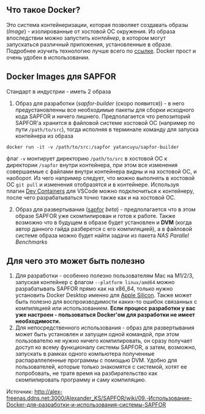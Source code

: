 ## Что такое Docker?

Это система контейнеризации, которая позволяет создавать образы (_Image_) - изолированные от хостовой ОС окружения. Из образа впоследствии можно запустить _контейнер_, в котором могут запускаться различный приложения, установленные в образе. Подробнее изучить технологию лучше всего по [ссылке](https://docs.docker.com/get-started/). Docker прост и очень удобен в использовании.

## Docker Images для SAPFOR

Стандарт в индустрии - иметь 2 образа

1. Образ для разработки (_sapfor-builder_ (скоро появится)) - в него предустановленны все необходимые пакеты для сборки исходного кода SAPFOR и ничего лишнего. Предполагается что репозиторий SAPFOR'a хранится в файловой системе хостовой ОС (например по пути `/path/to/src`), тогда исполняя в терминале команду для запуска контейнера из образа

`docker run -it -v /path/to/src:/sapfor yatancuyu/sapfor-builder`

флаг `-v` монтирует директорию `/path/to/src` в хостовой ОС к директории `/sapfor` внутри контейнера, при этом все изменения совершаемые с файлами внутри контейнера видны и на хостовой ОС, и наоборот. Из чего например следует, что можно выполнять в хостовой ОС `git pull` и изменения отобразятся и в контейнере. Используя плагин [Dev Containers](https://marketplace.visualstudio.com/items?itemName=ms-vscode-remote.remote-containers) для VSCode можно подключиться к контейнеру, после чего разрабатываться точно также как и на хостовой ОС.

2. Образ для развертывания ([sapfor](https://hub.docker.com/r/yatancuyu/sapfor) _beta_) - предполагается что в этом образе SAPFOR уже скомпилирован и готов к работе. Также возможно что в будущем в образе будет установлен и **DVM** (когда автор данного гайда разберется с его компиляцией), а в файловой системе образа можно будет найти задачи из пакета _NAS Parallel Benchmarks_

## Для чего это может быть полезно

1. Для разработки - особенно полезно пользователям Mac на M1/2/3, запуская контейнер с флагом `--platform linux/amd64` можно разрабатывать SAPFOR прямо как на x86_64, только нужно установить Docker Desktop именно для [Apple Silicon](https://docs.docker.com/desktop/install/mac-install/). Также может быть полезно для воспроизводимости каких-то ошибок связанных с компиляцией или использованием. **Если процесс разработки у вас уже настроен - пользоваться Docker'ом для разработки не имеет необходимости.**
2. Для непосредственного использования - образ для развертывания может быть установлен и запущен одной командой, при этом пользователю не нужно ничего компилировать, он сразу получает доступ ко всему функционалу системы SAPFOR, а затем, возможно, запускать в рамках одного компьютера полученные распараллеленные программы с помощью DVM. Удобно для пользователей, которые только знакомятся с системой, хотят ее попробовать, не тратя время на разбирательство как скомпилировать программу и саму компиляцию.


Источник:
http://alex-freenas.ddns.net:3000/Alexander_KS/SAPFOR/wiki/09.-Использование-Docker-для-разработки-и-использования-системы-SAPFOR
